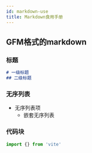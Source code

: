 ```yaml
---
id: markdown-use
title: Markdown食用手册
---
```


## GFM格式的markdown

### 标题

```markdown
# 一级标题
## 二级标题
```

### 无序列表

- 无序列表项
    - 嵌套无序列表

### 代码块

```js
import {} from 'vite'
```